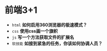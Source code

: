 # 前端3+1
- `html` **如何启用360浏览器的极速模式？**
- `css` **使用css画一个旗帜**
- `js` **写一个方法获取文件的扩展名**
- `软技能` **如接到紧急的任务，你该如何协调人员？**

